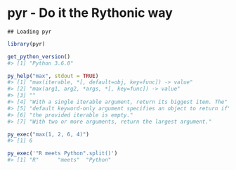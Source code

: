 pyr - Do it the Rythonic way
================

<!-- README.md is generated from README.Rmd. Please edit that file -->
    ## Loading pyr

``` r
library(pyr)

get_python_version()
#> [1] "Python 3.6.0"

py_help("max", stdout = TRUE)
#> [1] "max(iterable, *[, default=obj, key=func]) -> value"            
#> [2] "max(arg1, arg2, *args, *[, key=func]) -> value"                
#> [3] ""                                                              
#> [4] "With a single iterable argument, return its biggest item. The" 
#> [5] "default keyword-only argument specifies an object to return if"
#> [6] "the provided iterable is empty."                               
#> [7] "With two or more arguments, return the largest argument."

py_exec("max(1, 2, 6, 4)")
#> [1] 6

py_exec('"R meets Python".split()')
#> [1] "R"      "meets"  "Python"
```
